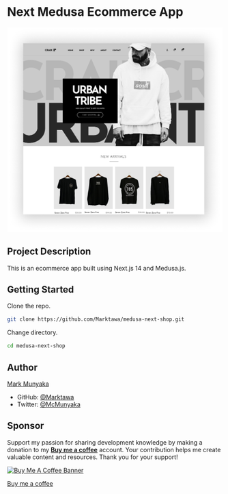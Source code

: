 <!-- # Project Title -->
# Next Medusa Ecommerce App

![Project Cover Image](cover-gh-readme.png)

<!-- ## Project Description -->
## Project Description

This is an ecommerce app built using Next.js 14 and Medusa.js.

<!-- ## Live Demo -->

<!-- ## Source Code -->

<!-- ## Article Link -->

## Getting Started

Clone the repo.
```bash
git clone https://github.com/Marktawa/medusa-next-shop.git
```
Change directory.
```bash
cd medusa-next-shop
```

## Author

[Mark Munyaka](https://markmunyaka.com)
- GitHub: [@Marktawa](https://github.com/Marktawa)
- Twitter: [@McMunyaka](https://twitter.com/McMunyaka)

## Sponsor

Support my passion for sharing development knowledge by making a donation to my [**Buy me a coffee**](https://www.buymeacoffee.com/markmunyaka) account. Your contribution helps me create valuable content and resources. Thank you for your support!

[![Buy Me A Coffee Banner](https://res.cloudinary.com/craigsims808/image/upload/v1708089939/articles/test/buymeacoffee_lqmwjn.png)](https://www.buymeacoffee.com/markmunyaka)

[Buy me a coffee](https://www.buymeacoffee.com/markmunyaka)
